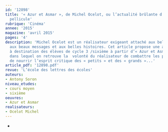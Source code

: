 ```yaml
---
id: '12898'
title: '« Azur et Asmar », de Michel Ocelot, ou l’actualité brûlante d’un conte sur
  pellicule'
rubrique: 'Cinéma'
annee: '2015'
magazine: 'avril 2015'
pages: '4'
description: 'Michel Ocelot est un réalisateur exigeant attaché aux belles images,
  aux beaux messages et aux belles histoires. Cet article propose une activité pédagogique
  à destination des élèves de cycle 3 /sixième à partir d’« Azur et Asmar », film
  dans lequel on retrouve la  volonté du réalisateur de combattre les préjugés et
  de nourrir l’esprit critique des « petits » et des « grands »...'
article_pdf: '12898.pdf'
revue: 'L’école des lettres des écoles'
auteurs:
- Antony Soron
niveau_etudes:
- cours moyen
- sixième
oeuvres:
- Azur et Asmar
realisateurs:
- Ocelot Michel
---
```

-
